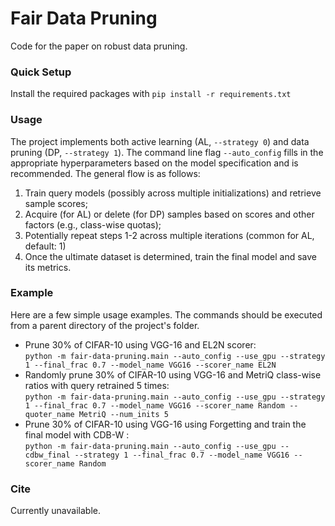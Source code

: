 # Fair Data Pruning

Code for the paper on robust data pruning.

### Quick Setup
Install the required packages with ```pip install -r requirements.txt```

### Usage
The project implements both active learning (AL, ```--strategy 0```) and data pruning (DP, ```--strategy 1```).
The command line flag ```--auto_config``` fills in the appropriate hyperparameters based on the model specification and is recommended. The general flow is as follows:
1. Train query models (possibly across multiple initializations) and retrieve sample scores;
2. Acquire (for AL) or delete (for DP) samples based on scores and other factors (e.g., class-wise quotas); 
3. Potentially repeat steps 1-2 across multiple iterations (common for AL, default: 1)
4. Once the ultimate dataset is determined, train the final model and save its metrics.  

### Example
Here are a few simple usage examples. The commands should be executed from a parent directory of the project's folder.<br/>
- Prune 30% of CIFAR-10 using VGG-16 and EL2N scorer:<br/>
```python -m fair-data-pruning.main --auto_config --use_gpu --strategy 1 --final_frac 0.7 --model_name VGG16 --scorer_name EL2N```<br/>
- Randomly prune 30% of CIFAR-10 using VGG-16 and MetriQ class-wise ratios with query retrained 5 times:<br/>
```python -m fair-data-pruning.main --auto_config --use_gpu --strategy 1 --final_frac 0.7 --model_name VGG16 --scorer_name Random --quoter_name MetriQ --num_inits 5```<br/>
- Prune 30% of CIFAR-10 using VGG-16 using Forgetting and train the final model with CDB-W :<br/>
```python -m fair-data-pruning.main --auto_config --use_gpu --cdbw_final --strategy 1 --final_frac 0.7 --model_name VGG16 --scorer_name Random```<br/>

### Cite
Currently unavailable.
